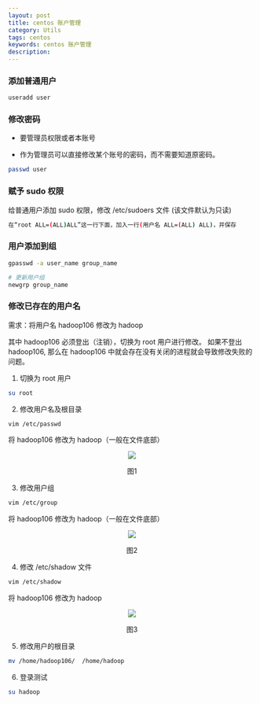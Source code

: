 ```yaml
---
layout: post
title: centos 账户管理
category: Utils
tags: centos
keywords: centos 账户管理
description:
---
```


### 添加普通用户

```bash
useradd user
```

### 修改密码

- 要管理员权限或者本账号

- 作为管理员可以直接修改某个账号的密码，而不需要知道原密码。

```bash
passwd user
```

### 赋予 sudo 权限

给普通用户添加 sudo 权限，修改 /etc/sudoers 文件 (该文件默认为只读)

```bash
在“root ALL=(ALL)ALL”这一行下面，加入一行(用户名 ALL=(ALL) ALL)，并保存
```

### 用户添加到组

```bash
gpasswd -a user_name group_name

# 更新用户组
newgrp group_name
```

### 修改已存在的用户名

需求：将用户名 hadoop106 修改为 hadoop

其中 hadoop106 必须登出（注销），切换为 root 用户进行修改。
如果不登出 hadoop106, 那么在 hadoop106 中就会存在没有关闭的进程就会导致修改失败的问题。

1. 切换为 root 用户

```bash
su root
```

2. 修改用户名及根目录

```bash
vim /etc/passwd
```

将 hadoop106 修改为 hadoop（一般在文件底部）

<center>

<img src="https://raw.githubusercontent.com/chiemon/chiemon.github.io/master/img/Centos/1.png">

图1

</center>

3. 修改用户组

```bash
vim /etc/group
```

将 hadoop106 修改为 hadoop（一般在文件底部）

<center>

<img src="https://raw.githubusercontent.com/chiemon/chiemon.github.io/master/img/Centos/2.png">

图2

</center>

4. 修改 /etc/shadow 文件

```bash
vim /etc/shadow
```

将 hadoop106 修改为 hadoop

<center>

<img src="https://raw.githubusercontent.com/chiemon/chiemon.github.io/master/img/Centos/3.png">

图3

</center>

5. 修改用户的根目录

```bash
mv /home/hadoop106/  /home/hadoop
```

6. 登录测试

```bash
su hadoop
```